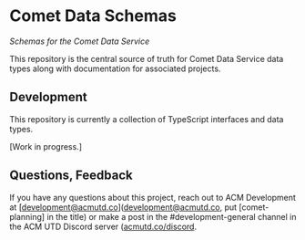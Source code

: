 # Comet Data Schemas
*Schemas for the Comet Data Service*

This repository is the central source of truth for Comet Data Service data types
along with documentation for associated projects.

## Development
This repository is currently a collection of TypeScript interfaces and data types.

[Work in progress.]

## Questions, Feedback
If you have any questions about this project, reach out to ACM Development
at [development@acmutd.co](development@acmutd.co, put [comet-planning] in the title)
or make a post in the #development-general channel in the ACM UTD Discord server
([acmutd.co/discord](https://acmutd.co/discord).
